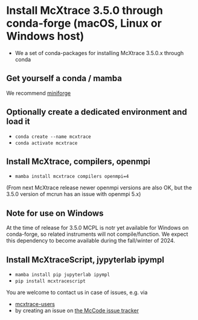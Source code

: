 # Install McXtrace 3.5.0 through conda-forge (macOS, Linux or Windows host)

* We a set of conda-packages for installing McXtrace 3.5.0.x through conda

## Get yourself a conda / mamba
We recommend [miniforge](https://github.com/conda-forge/miniforge)

## Optionally create a dedicated environment and load it
* ```conda create --name mcxtrace ```
* ```conda activate mcxtrace```

## Install McXtrace, compilers, openmpi
* ```mamba install mcxtrace compilers openmpi=4```
  
(From next McXtrace release newer openmpi versions are also OK, but the 3.5.0 version of mcrun has an issue with openmpi 5.x)

## Note for use on Windows
At the time of release for 3.5.0 MCPL is notr yet available for Windows on conda-forge, so related instruments will not compile/function.
We expect this dependency to become available during the fall/winter of 2024.

## Install McXtraceScript, jypyterlab ipympl
* ```mamba install pip jupyterlab ipympl```
* ```pip install mcxtracescript```

You are welcome to contact us in case of issues, e.g. via
*   [mcxtrace-users](mailto:mcxtrace-users@mcxtrace.org)
* by creating an issue on [the McCode issue tracker](https://github.com/McXtraceMcXtrace/McCode/issues)

